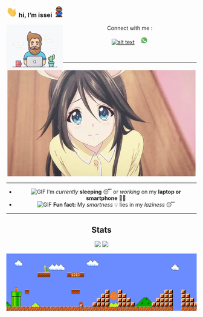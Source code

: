 ### <img src ="https://raw.githubusercontent.com/just-issei/just-issei/main/img/Hi.gif" width="29px"> hi, I’m issei <img src ="https://github.com/just-issei/just-issei/blob/main/img/Mario_Hello_Big.gif" width="29px">
<img src="https://github.com/just-issei/just-issei/blob/main/img/0_3N994lFVAwmVTsYJ.gif" width=150 height="120" align="left">
<center>
Connect with me :

<a href="https://web.facebook.com/Justissei/"><img src="https://image.flaticon.com/icons/svg/174/174848.svg" alt="alt text" width="20" height="20"></a>      &nbsp;&nbsp;   <a href="https://wa.me/62895367277020"><img src="https://github.com/just-issei/just-issei/blob/main/img/wa.png" alt="alt text" width="20" height="20"></a>




&nbsp;&nbsp;     &nbsp;&nbsp;    &nbsp;&nbsp;   &nbsp;&nbsp;   &nbsp;&nbsp;   

---

<img src="https://raw.githubusercontent.com/just-issei/just-issei/main/img/kawaii.gif">

---
- <img alt="GIF" src="https://github.com/TheDudeThatCode/TheDudeThatCode/blob/master/Assets/wave.gif" width="20vw" /> I’m *currently* **sleeping** 😴 or *working* on my **laptop or smartphone** 👨‍💻
- <img alt="GIF" src="https://github.com/TheDudeThatCode/TheDudeThatCode/blob/master/Assets/coin.gif" width="20vw" /> **Fun fact:** My *smartness* 💡 lies in my *laziness* 😴
---

## Stats

<a href="https://github.com/just-issei"><img src="https://github-readme-stats.vercel.app/api?username=just-issei&show_icons=true&theme=radical"></a>
<a href="https://github.com/just-issei"><img src="https://github-readme-stats.vercel.app/api/top-langs/?username=just-issei&theme=highcontrast&layout=compact"></a>

![Alt](Mario_Gameplay.gif "banner")
